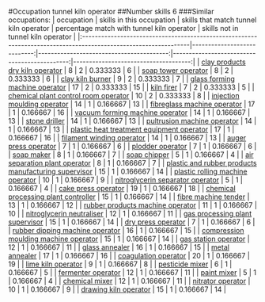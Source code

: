 #Occupation tunnel kiln operator
##Number skills 6
###Similar occupations:
| occupation                                                                                                      |   skills in this occupation |   skills that match tunnel kiln operator |   percentage match with tunnel kiln operator |   skills not in tunnel kiln operator |
|:----------------------------------------------------------------------------------------------------------------|----------------------------:|-----------------------------------------:|---------------------------------------------:|-------------------------------------:|
| [clay products dry kiln operator](clay_products_dry_kiln_operator.md)                                           |                           8 |                                        2 |                                     0.333333 |                                    6 |
| [soap tower operator](soap_tower_operator.md)                                                                   |                           8 |                                        2 |                                     0.333333 |                                    6 |
| [clay kiln burner](clay_kiln_burner.md)                                                                         |                           9 |                                        2 |                                     0.333333 |                                    7 |
| [glass forming machine operator](glass_forming_machine_operator.md)                                             |                          17 |                                        2 |                                     0.333333 |                                   15 |
| [kiln firer](kiln_firer.md)                                                                                     |                           7 |                                        2 |                                     0.333333 |                                    5 |
| [chemical plant control room operator](chemical_plant_control_room_operator.md)                                 |                          10 |                                        2 |                                     0.333333 |                                    8 |
| [injection moulding operator](injection_moulding_operator.md)                                                   |                          14 |                                        1 |                                     0.166667 |                                   13 |
| [fibreglass machine operator](fibreglass_machine_operator.md)                                                   |                          17 |                                        1 |                                     0.166667 |                                   16 |
| [vacuum forming machine operator](vacuum_forming_machine_operator.md)                                           |                          14 |                                        1 |                                     0.166667 |                                   13 |
| [stone driller](stone_driller.md)                                                                               |                          14 |                                        1 |                                     0.166667 |                                   13 |
| [pultrusion machine operator](pultrusion_machine_operator.md)                                                   |                          14 |                                        1 |                                     0.166667 |                                   13 |
| [plastic heat treatment equipment operator](plastic_heat_treatment_equipment_operator.md)                       |                          17 |                                        1 |                                     0.166667 |                                   16 |
| [filament winding operator](filament_winding_operator.md)                                                       |                          14 |                                        1 |                                     0.166667 |                                   13 |
| [auger press operator](auger_press_operator.md)                                                                 |                           7 |                                        1 |                                     0.166667 |                                    6 |
| [plodder operator](plodder_operator.md)                                                                         |                           7 |                                        1 |                                     0.166667 |                                    6 |
| [soap maker](soap_maker.md)                                                                                     |                           8 |                                        1 |                                     0.166667 |                                    7 |
| [soap chipper](soap_chipper.md)                                                                                 |                           5 |                                        1 |                                     0.166667 |                                    4 |
| [air separation plant operator](air_separation_plant_operator.md)                                               |                           8 |                                        1 |                                     0.166667 |                                    7 |
| [plastic and rubber products manufacturing supervisor](plastic_and_rubber_products_manufacturing_supervisor.md) |                          15 |                                        1 |                                     0.166667 |                                   14 |
| [plastic rolling machine operator](plastic_rolling_machine_operator.md)                                         |                          10 |                                        1 |                                     0.166667 |                                    9 |
| [nitroglycerin separator operator](nitroglycerin_separator_operator.md)                                         |                           5 |                                        1 |                                     0.166667 |                                    4 |
| [cake press operator](cake_press_operator.md)                                                                   |                          19 |                                        1 |                                     0.166667 |                                   18 |
| [chemical processing plant controller](chemical_processing_plant_controller.md)                                 |                          15 |                                        1 |                                     0.166667 |                                   14 |
| [fibre machine tender](fibre_machine_tender.md)                                                                 |                          13 |                                        1 |                                     0.166667 |                                   12 |
| [rubber products machine operator](rubber_products_machine_operator.md)                                         |                          11 |                                        1 |                                     0.166667 |                                   10 |
| [nitroglycerin neutraliser](nitroglycerin_neutraliser.md)                                                       |                          12 |                                        1 |                                     0.166667 |                                   11 |
| [gas processing plant supervisor](gas_processing_plant_supervisor.md)                                           |                          15 |                                        1 |                                     0.166667 |                                   14 |
| [dry press operator](dry_press_operator.md)                                                                     |                           7 |                                        1 |                                     0.166667 |                                    6 |
| [rubber dipping machine operator](rubber_dipping_machine_operator.md)                                           |                          16 |                                        1 |                                     0.166667 |                                   15 |
| [compression moulding machine operator](compression_moulding_machine_operator.md)                               |                          15 |                                        1 |                                     0.166667 |                                   14 |
| [gas station operator](gas_station_operator.md)                                                                 |                          12 |                                        1 |                                     0.166667 |                                   11 |
| [glass annealer](glass_annealer.md)                                                                             |                          16 |                                        1 |                                     0.166667 |                                   15 |
| [metal annealer](metal_annealer.md)                                                                             |                          17 |                                        1 |                                     0.166667 |                                   16 |
| [coagulation operator](coagulation_operator.md)                                                                 |                          20 |                                        1 |                                     0.166667 |                                   19 |
| [lime kiln operator](lime_kiln_operator.md)                                                                     |                           9 |                                        1 |                                     0.166667 |                                    8 |
| [pesticide mixer](pesticide_mixer.md)                                                                           |                           6 |                                        1 |                                     0.166667 |                                    5 |
| [fermenter operator](fermenter_operator.md)                                                                     |                          12 |                                        1 |                                     0.166667 |                                   11 |
| [paint mixer](paint_mixer.md)                                                                                   |                           5 |                                        1 |                                     0.166667 |                                    4 |
| [chemical mixer](chemical_mixer.md)                                                                             |                          12 |                                        1 |                                     0.166667 |                                   11 |
| [nitrator operator](nitrator_operator.md)                                                                       |                          10 |                                        1 |                                     0.166667 |                                    9 |
| [drawing kiln operator](drawing_kiln_operator.md)                                                               |                          15 |                                        1 |                                     0.166667 |                                   14 |
